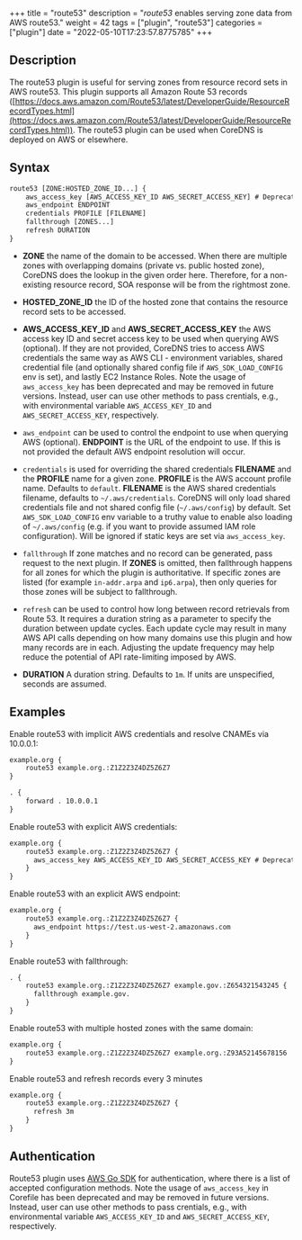+++
title = "route53"
description = "*route53* enables serving zone data from AWS route53."
weight = 42
tags = ["plugin", "route53"]
categories = ["plugin"]
date = "2022-05-10T17:23:57.8775785"
+++

## Description

The route53 plugin is useful for serving zones from resource record
sets in AWS route53. This plugin supports all Amazon Route 53 records
([https://docs.aws.amazon.com/Route53/latest/DeveloperGuide/ResourceRecordTypes.html](https://docs.aws.amazon.com/Route53/latest/DeveloperGuide/ResourceRecordTypes.html)).
The route53 plugin can be used when CoreDNS is deployed on AWS or elsewhere.

## Syntax

~~~ txt
route53 [ZONE:HOSTED_ZONE_ID...] {
    aws_access_key [AWS_ACCESS_KEY_ID AWS_SECRET_ACCESS_KEY] # Deprecated, uses other authentication methods instead.
    aws_endpoint ENDPOINT
    credentials PROFILE [FILENAME]
    fallthrough [ZONES...]
    refresh DURATION
}
~~~

*   **ZONE** the name of the domain to be accessed. When there are multiple zones with overlapping
    domains (private vs. public hosted zone), CoreDNS does the lookup in the given order here.
    Therefore, for a non-existing resource record, SOA response will be from the rightmost zone.

*   **HOSTED\_ZONE\_ID** the ID of the hosted zone that contains the resource record sets to be
    accessed.

*   **AWS\_ACCESS\_KEY\_ID** and **AWS\_SECRET\_ACCESS\_KEY** the AWS access key ID and secret access key
    to be used when querying AWS (optional). If they are not provided, CoreDNS tries to access
    AWS credentials the same way as AWS CLI - environment variables, shared credential file (and optionally
    shared config file if `AWS_SDK_LOAD_CONFIG` env is set), and lastly EC2 Instance Roles.
    Note the usage of `aws_access_key` has been deprecated and may be removed in future versions. Instead,
    user can use other methods to pass crentials, e.g., with environmental variable `AWS_ACCESS_KEY_ID` and
    `AWS_SECRET_ACCESS_KEY`, respectively.

*   `aws_endpoint` can be used to control the endpoint to use when querying AWS (optional). **ENDPOINT** is the
    URL of the endpoint to use. If this is not provided the default AWS endpoint resolution will occur.

*   `credentials` is used for overriding the shared credentials **FILENAME** and the **PROFILE** name for a
    given zone. **PROFILE** is the AWS account profile name. Defaults to `default`. **FILENAME** is the
    AWS shared credentials filename, defaults to `~/.aws/credentials`. CoreDNS will only load shared credentials
    file and not shared config file (`~/.aws/config`) by default. Set `AWS_SDK_LOAD_CONFIG` env variable to
    a truthy value to enable also loading of `~/.aws/config` (e.g. if you want to provide assumed IAM role
    configuration). Will be ignored if static keys are set via `aws_access_key`.

*   `fallthrough` If zone matches and no record can be generated, pass request to the next plugin.
    If **ZONES** is omitted, then fallthrough happens for all zones for which the plugin is
    authoritative. If specific zones are listed (for example `in-addr.arpa` and `ip6.arpa`), then
    only queries for those zones will be subject to fallthrough.

*   `refresh` can be used to control how long between record retrievals from Route 53. It requires
    a duration string as a parameter to specify the duration between update cycles. Each update
    cycle may result in many AWS API calls depending on how many domains use this plugin and how
    many records are in each. Adjusting the update frequency may help reduce the potential of API
    rate-limiting imposed by AWS.

*   **DURATION** A duration string. Defaults to `1m`. If units are unspecified, seconds are assumed.

## Examples

Enable route53 with implicit AWS credentials and resolve CNAMEs via 10.0.0.1:

~~~ txt
example.org {
	route53 example.org.:Z1Z2Z3Z4DZ5Z6Z7
}

. {
    forward . 10.0.0.1
}
~~~

Enable route53 with explicit AWS credentials:

~~~ txt
example.org {
    route53 example.org.:Z1Z2Z3Z4DZ5Z6Z7 {
      aws_access_key AWS_ACCESS_KEY_ID AWS_SECRET_ACCESS_KEY # Deprecated, uses other authentication methods instead.
    }
}
~~~

Enable route53 with an explicit AWS endpoint:

~~~ txt
example.org {
    route53 example.org.:Z1Z2Z3Z4DZ5Z6Z7 {
      aws_endpoint https://test.us-west-2.amazonaws.com
    }
}
~~~

Enable route53 with fallthrough:

~~~ txt
. {
    route53 example.org.:Z1Z2Z3Z4DZ5Z6Z7 example.gov.:Z654321543245 {
      fallthrough example.gov.
    }
}
~~~

Enable route53 with multiple hosted zones with the same domain:

~~~ txt
example.org {
    route53 example.org.:Z1Z2Z3Z4DZ5Z6Z7 example.org.:Z93A52145678156
}
~~~

Enable route53 and refresh records every 3 minutes
~~~ txt
example.org {
    route53 example.org.:Z1Z2Z3Z4DZ5Z6Z7 {
      refresh 3m
    }
}
~~~

## Authentication

Route53 plugin uses [AWS Go SDK](https://docs.aws.amazon.com/sdk-for-go/v1/developer-guide/configuring-sdk.html)
for authentication, where there is a list of accepted configuration methods.
Note the usage of `aws_access_key` in Corefile has been deprecated and may be removed in future versions. Instead,
user can use other methods to pass crentials, e.g., with environmental variable `AWS_ACCESS_KEY_ID` and
`AWS_SECRET_ACCESS_KEY`, respectively.
